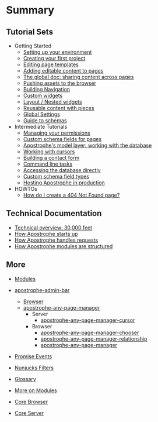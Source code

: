 # Summary

## Tutorial Sets
* Getting Started
    * [Setting up your environment](tutorials/getting-started/setting-up-your-environment.md)
    * [Creating your first project](tutorials/getting-started/creating-your-first-project.md)
    * [Editing page templates ](tutorials/getting-started/editing-page-templates.md)
    * [Adding editable content to pages](tutorials/getting-started/adding-editable-content-to-pages.md)
    * [The global doc: sharing content across pages](tutorials/getting-started/global.md)
    * [Pushing assets to the browser](tutorials/getting-started/pushing-assets.md)
    * [Building Navigation](tutorials/getting-started/building-navigation.md)
    * [Custom widgets](tutorials/getting-started/custom-widgets.md)
    * [Layout / Nested widgets](tutorials/getting-started/layout-widgets.md)
    * [Reusable content with pieces](tutorials/getting-started/reusable-content-with-pieces.md)
    * [Global Settings](tutorials/getting-started/setting.md)
    * [Guide to schemas](tutorials/getting-started/schema-guide.md)
* Intermediate Tutorials
    * [Managing your permissions](tutorials/intermediate/permissions.md)
    * [Custom schema fields for pages](tutorials/intermediate/custom-schema-fields-for-pages.md)
    * [Apostrophe's model layer: working with the database](tutorials/intermediate/model-layer.md)
    * [Working with cursors](tutorials/intermediate/cursors.md)
    * [Building a contact form](tutorials/intermediate/forms.md)
    * [Command line tasks](tutorials/intermediate/command-line-tasks.md)
    * [Accessing the database directly](tutorials/intermediate/accessing-the-database-directly.md)
    * [Custom schema field types](tutorials/intermediate/custom-schema-field-types.md)
    * [Hosting Apostrophe in production](tutorials/intermediate/deployment.md)
* HOWTOs
    * [How do I create a 404 Not Found page?](tutorials/howtos/notFoundPage.md)

## Technical Documentation
* [Technical overview: 30,000 feet](technical-overviews/technical-overview.md)
* [How Apostrophe starts up](technical-overviews/how-apostrophe-starts-up.md)
* [How Apostrophe handles requests](technical-overviews/how-apostrophe-handles-requests.md)
* [How Apostrophe modules are structured](technical-overviews/how-apostrophe-modules-are-structured.md)

## More
* [Modules](modules/index.md)
* [apostrophe-admin-bar](modules/apostrophe-admin-bar/index.md)
    * [Browser](modules/apostrophe-admin-bar/browser.md)
    * [apostrophe-any-page-manager](modules/apostrophe-any-page-manager/index.md)
        * Server
            * [apostrophe-any-page-manager-cursor](modules/apostrophe-any-page-manager/server-apostrophe-any-page-manager-cursor.md)
        * Browser
            * [apostrophe-any-page-manager-chooser](modules/apostrophe-any-page-manager/browser-apostrophe-any-page-manager-chooser.md)
            * [apostrophe-any-page-manager-relationship](modules/apostrophe-any-page-manager/browser-apostrophe-any-page-manager-relationship-editor.md)
            * [apostrophe-any-page-manager](modules/apostrophe-any-page-manager/browser-apostrophe-any-page-manager.md)

* [Promise Events](events.md)
* [Nunjucks Filters](nunjucks-filters.md)
* [Glossary](glossary.md)
* [More on Modules](more-modules.md)
* [Core Browser](core-browser.md)
* [Core Server](core-server.md)
